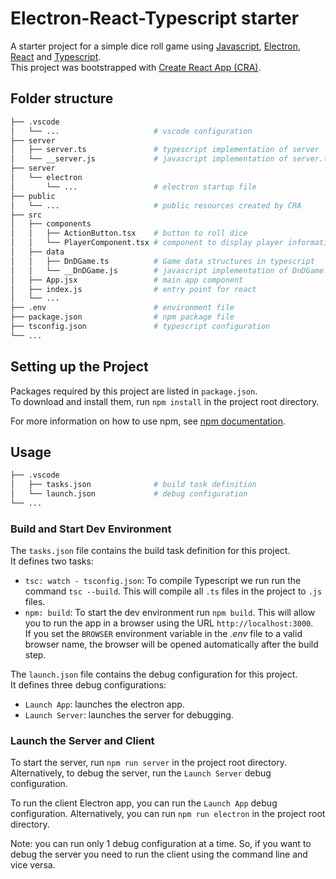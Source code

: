 # Electron-React-Typescript starter

A starter project for a simple dice roll game using [Javascript](https://javascript.info/), [Electron](https://www.electronjs.org/docs/latest/), [React](https://react.dev/learn) and [Typescript](https://www.typescriptlang.org/docs/).  
This project was bootstrapped with [Create React App (CRA)](https://github.com/facebook/create-react-app).

## Folder structure

``` bash
├── .vscode
│   └── ...                     # vscode configuration
├── server
│   ├── server.ts               # typescript implementation of server
│   └── __server.js             # javascript implementation of server.ts
├── server
│   └── electron
│       └── ...                 # electron startup file
├── public
│   └── ...                     # public resources created by CRA    
├── src
│   ├── components
│   │   ├── ActionButton.tsx    # button to roll dice
│   │   └── PlayerComponent.tsx # component to display player information
│   ├── data
│   │   ├── DnDGame.ts          # Game data structures in typescript
│   │   └── __DnDGame.js        # javascript implementation of DnDGame.ts
│   ├── App.jsx                 # main app component
│   ├── index.js                # entry point for react
│   └── ...
├── .env                        # environment file
├── package.json                # npm package file
├── tsconfig.json               # typescript configuration
└── ...
```

## Setting up the Project

Packages required by this project are listed in `package.json`.  
To download and install them, run `npm install` in the project root directory.

For more information on how to use npm, see [npm documentation](https://docs.npmjs.com/about-npm).

## Usage

``` bash
├── .vscode
│   ├── tasks.json              # build task definition
│   └── launch.json             # debug configuration
└── ...
```

### Build and Start Dev Environment

The `tasks.json` file contains the build task definition for this project.  
It defines two tasks:

* `tsc: watch - tsconfig.json`: To compile Typescript we run run the command `tsc --build`. This will compile all `.ts` files in the project to `.js` files.
* `npm: build`: To start the dev environment run `npm build`. This will allow you to run the app in a browser using the URL `http://localhost:3000`.  
If you set the `BROWSER` environment variable in the _.env_ file to a valid browser name, the browser will be opened automatically after the build step.

The `launch.json` file contains the debug configuration for this project.  
It defines three debug configurations:

* `Launch App`: launches the electron app.
* `Launch Server`: launches the server for debugging.

### Launch the Server and Client

To start the server, run `npm run server` in the project root directory. Alternatively, to debug the server, run the `Launch Server` debug configuration.

To run the client Electron app, you can run the `Launch App` debug configuration. Alternatively, you can run `npm run electron` in the project root directory.

Note: you can run only 1 debug configuration at a time. So, if you want to debug the server you need to run the client using the command line and vice versa.
